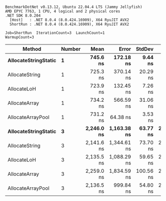 ```

BenchmarkDotNet v0.13.12, Ubuntu 22.04.4 LTS (Jammy Jellyfish)
AMD EPYC 7763, 1 CPU, 4 logical and 2 physical cores
.NET SDK 8.0.204
  [Host]   : .NET 8.0.4 (8.0.424.16909), X64 RyuJIT AVX2
  ShortRun : .NET 8.0.4 (8.0.424.16909), X64 RyuJIT AVX2

Job=ShortRun  IterationCount=3  LaunchCount=1  
WarmupCount=3  

```
| Method               | Number | Mean       | Error       | StdDev    | Min        | Max        | Gen0   | Gen1   | Allocated |
|--------------------- |------- |-----------:|------------:|----------:|-----------:|-----------:|-------:|-------:|----------:|
| **AllocateStringStatic** | **1**      |   **745.6 ns** |   **172.18 ns** |   **9.44 ns** |   **734.8 ns** |   **752.3 ns** | **0.0124** | **0.0114** |   **1.02 KB** |
| AllocateString       | 1      |   725.3 ns |   370.14 ns |  20.29 ns |   712.4 ns |   748.7 ns | 0.0124 | 0.0114 |   1.02 KB |
| AllocateLoH          | 1      |   723.9 ns |   132.45 ns |   7.26 ns |   715.6 ns |   729.0 ns | 0.0124 | 0.0114 |   1.02 KB |
| AllocateArray        | 1      |   734.2 ns |   566.59 ns |  31.06 ns |   706.3 ns |   767.6 ns | 0.0124 | 0.0114 |   1.02 KB |
| AllocateArrayPool    | 1      |   731.2 ns |    64.38 ns |   3.53 ns |   727.5 ns |   734.5 ns | 0.0124 | 0.0114 |   1.02 KB |
| **AllocateStringStatic** | **3**      | **2,246.0 ns** | **1,163.38 ns** |  **63.77 ns** | **2,176.1 ns** | **2,301.0 ns** | **0.0343** | **0.0305** |   **3.07 KB** |
| AllocateString       | 3      | 2,141.6 ns | 1,344.61 ns |  73.70 ns | 2,056.5 ns | 2,185.6 ns | 0.0343 | 0.0305 |   3.07 KB |
| AllocateLoH          | 3      | 2,135.5 ns | 1,088.29 ns |  59.65 ns | 2,070.1 ns | 2,187.0 ns | 0.0343 | 0.0305 |   3.07 KB |
| AllocateArray        | 3      | 2,259.0 ns | 1,834.59 ns | 100.56 ns | 2,159.8 ns | 2,360.9 ns | 0.0343 | 0.0305 |   3.07 KB |
| AllocateArrayPool    | 3      | 2,136.5 ns |   999.84 ns |  54.80 ns | 2,078.1 ns | 2,186.7 ns | 0.0343 | 0.0305 |   3.07 KB |
